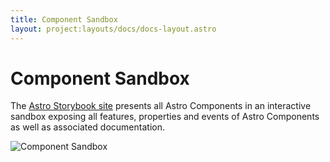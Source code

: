 ```yaml
---
title: Component Sandbox
layout: project:layouts/docs/docs-layout.astro
---
```


# Component Sandbox

The [Astro Storybook site](https://astro-components.netlify.com/) presents all Astro Components in an interactive sandbox exposing all features, properties and events of Astro Components as well as associated documentation.

![Component Sandbox](/img/components/component-sandbox.png)
